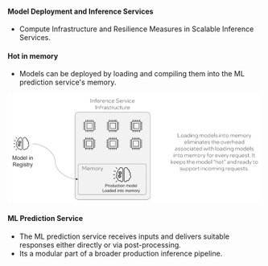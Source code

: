 #### Model Deployment and Inference Services 

- Compute Infrastructure and Resilience Measures in Scalable Inference Services. 


#### Hot in memory 
- Models can be deployed by loading and compiling them into the ML prediction service's memory. 

![alt text](hotmodel.png)


#### ML Prediction Service 

- The ML prediction service receives inputs and delivers suitable responses either directly or via post-processing. 
- Its a modular part of a broader production inference pipeline. 

